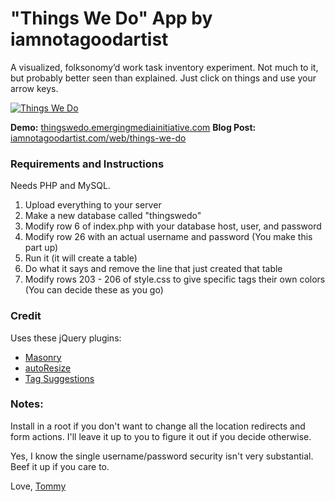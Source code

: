 "Things We Do" App by iamnotagoodartist
=======================================

A visualized, folksonomy’d work task inventory experiment. Not much to it, but probably better seen than explained. Just click on things and use your arrow keys.

[![Things We Do](http://iamnotagoodartist.com/wp-content/uploads/2010/06/thingswedo.jpg)](http://thingswedo.emergingmediainitiative.com/)

__Demo:__ [thingswedo.emergingmediainitiative.com](http://thingswedo.emergingmediainitiative.com/)
__Blog Post:__ [iamnotagoodartist.com/web/things-we-do](http://iamnotagoodartist.com/web/things-we-do/)

### Requirements and Instructions

Needs PHP and MySQL.

1. Upload everything to your server
2. Make a new database called "thingswedo"
3. Modify row 6 of index.php with your database host, user, and password
4. Modify row 26 with an actual username and password (You make this part up)
4. Run it (it will create a table)
5. Do what it says and remove the line that just created that table 
6. Modify rows 203 - 206 of style.css to give specific tags their own colors (You can decide these as you go)

### Credit

Uses these jQuery plugins:

* [Masonry](http://desandro.com/resources/jquery-masonry/)
* [autoResize](http://james.padolsey.com/javascript/jquery-plugin-autoresize/)
* [Tag Suggestions](http://remysharp.com/2007/12/28/jquery-tag-suggestion/)

### Notes:

Install in a root if you don't want to change all the location redirects and form actions. I'll leave it up to you to figure it out if you decide otherwise.

Yes, I know the single username/password security isn't very substantial. Beef it up if you care to.

Love,
[Tommy](http://iamnotagoodartist.com/)